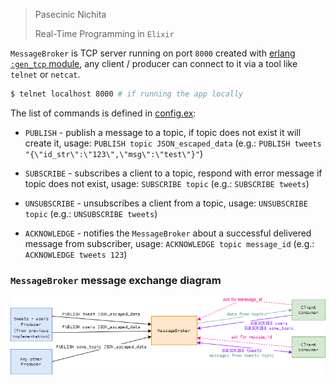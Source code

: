> Pasecinic Nichita
>
> Real-Time Programming in `Elixir`



`MessageBroker` is TCP server running on port `8000` created with [erlang `:gen_tcp` module](https://www.erlang.org/doc/man/gen_tcp.html), any client / producer can connect to it via a tool like `telnet` or `netcat`.

```bash
$ telnet localhost 8000 # if running the app locally 
```

The list of commands is defined in [config.ex](../config/config.exs):

* `PUBLISH` - publish a message to a topic, if topic does not exist it will create it, usage: `PUBLISH topic JSON_escaped_data` (e.g.: `PUBLISH tweets "{\"id_str\":\"123\",\"msg\":\"test\"}"`)

* `SUBSCRIBE` - subscribes a client to a topic, respond with error message if topic does not exist, usage: `SUBSCRIBE topic` (e.g.: `SUBSCRIBE tweets`)

* `UNSUBSCRIBE` - unsubscribes a client from a topic, usage: `UNSUBSCRIBE topic` (e.g.: `UNSUBSCRIBE tweets`)

* `ACKNOWLEDGE` - notifies the `MessageBroker` about a successful delivered message from subscriber, usage: `ACKNOWLEDGE topic message_id` (e.g.: `ACKNOWLEDGE tweets 123`)

  

### **`MessageBroker` message exchange diagram**

![mb_message_exchange](./images/mb_message_exchange.png)